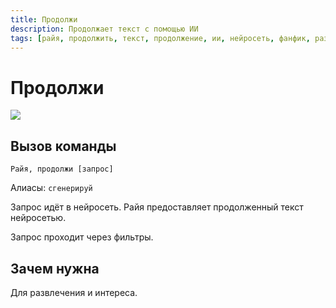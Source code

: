 ```yaml
---
title: Продолжи
description: Продолжает текст с помощью ИИ
tags: [райя, продолжить, текст, продолжение, ии, нейросеть, фанфик, развлекательная, развлекательные, амино, amino, команда, команды]
---
```



# Продолжи

![](https://img.shields.io/badge/тип_команды-развлекательная-blue?style=for-the-badge)

## Вызов команды

`Райя, продолжи [запрос]`

Алиасы: `сгенерируй`

Запрос идёт в нейросеть. Райя предоставляет продолженный текст нейросетью.

Запрос проходит через фильтры.

## Зачем нужна

Для развлечения и интереса.
